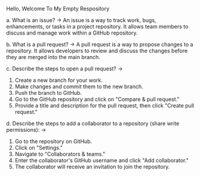 Hello, Welcome To My Empty Respository

a. What is an issue?
-> 
An issue is a way to track work, bugs, enhancements, or tasks in a project repository.
It allows team members to discuss and manage work within a GitHub repository.

b. What is a pull request?
-> 
A pull request is a way to propose changes to a repository. 
It allows developers to review and discuss the changes before they are merged into the main branch.

c. Describe the steps to open a pull request?
->
1. Create a new branch for your work.
2. Make changes and commit them to the new branch.
3. Push the branch to GitHub.
4. Go to the GitHub repository and click on "Compare & pull request."
5. Provide a title and description for the pull request, then click "Create pull request."

d. Describe the steps to add a collaborator to a repository (share write permissions):
->
1. Go to the repository on GitHub.
2. Click on "Settings."
3. Navigate to "Collaborators & teams."
4. Enter the collaborator's GitHub username and click "Add collaborator."
5. The collaborator will receive an invitation to join the repository.